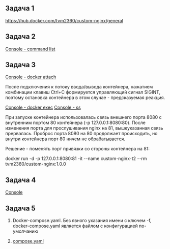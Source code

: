 Задача 1
-
[https://hub.docker.com/tvm2360/custom-nginx/general ](https://hub.docker.com/repository/docker/tvm2360/custom-nginx/general)

Задача 2
-
[Console - command list](2024-12-12_11-06-15.png)

Задача 3
-
[Console - docker attach](2024-12-12_11-21-26.png)

После подключения к потоку ввода/вывода контейнера, нажатием комбинации клавиш Ctrl+C формируется управляющий сигнал SIGINT,
поэтому остановка контейнера в этом случае - предсказуемая реакция. 

[Console - docker exec](2024-12-12_11-45-25.png) [Console - ss](2024-12-12_11-50-08.png)

При запуске контейнера использовалась связь внешнего порта 8080 с внутренним портом 80 контейнера (-p 127.0.0.1:8080:80).
После изменения порта для прослушивания nginx на 81, вышеуказанная связь прервалась. Проброс порта 8080 на 80 продолжает
происходить, но внутри контейнера порт 80 ничем не обрабатывается.

Решение - поменять порт привязки со стороны контейнера на 81:

docker run -d -p 127.0.0.1:8080:81 -it --name custom-nginx-t2 --rm tvm2360/custom-nginx:1.0.0

Задача 4
-

[Console](2024-12-12_12-34-29.png)

Задача 5
-
1. Docker-compose.yaml. Без явного указания имени с ключем -f, docker-compose.yaml является файлом с конфигурацией по-умолчанию

2. [compose.yaml](2024-12-12_12-54-05.png)

